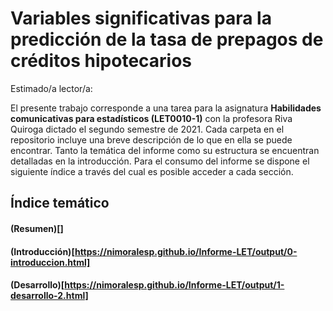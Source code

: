# Variables significativas para la predicción de la tasa de prepagos de créditos hipotecarios

Estimado/a lector/a:

El presente trabajo corresponde a una tarea para la asignatura **Habilidades comunicativas para estadísticos (LET0010-1)** con la profesora Riva Quiroga dictado el segundo semestre de 2021. Cada carpeta en el repositorio incluye una breve descripción de lo que en ella se puede encontrar.
Tanto la temática del informe como su estructura se encuentran detalladas en la introducción. Para el consumo del informe se dispone el siguiente índice a través del cual es posible acceder a cada sección.


## Índice temático

#### (Resumen)[]
#### (Introducción)[https://nimoralesp.github.io/Informe-LET/output/0-introduccion.html]
#### (Desarrollo)[https://nimoralesp.github.io/Informe-LET/output/1-desarrollo-2.html]

